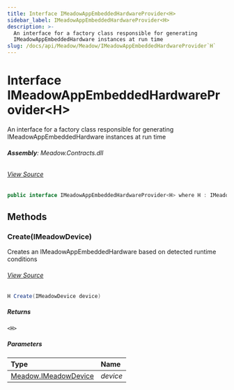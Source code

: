 ```yaml
---
title: Interface IMeadowAppEmbeddedHardwareProvider<H>
sidebar_label: IMeadowAppEmbeddedHardwareProvider<H>
description: >-
  An interface for a factory class responsible for generating
  IMeadowAppEmbeddedHardware instances at run time
slug: /docs/api/Meadow/Meadow/IMeadowAppEmbeddedHardwareProvider`H`
---
```

# Interface IMeadowAppEmbeddedHardwareProvider&lt;H&gt;
An interface for a factory class responsible for generating IMeadowAppEmbeddedHardware instances at run time

###### **Assembly**: Meadow.Contracts.dll
###### [View Source](https://github.com/WildernessLabs/Meadow.Contracts.git/blob/develop/Source/Meadow.Contracts/Hardware/Contracts/IMeadowAppEmbeddedHardwareProvider.cs#L6)
```csharp title="Declaration"
public interface IMeadowAppEmbeddedHardwareProvider<H> where H : IMeadowAppEmbeddedHardware
```
## Methods
### Create(IMeadowDevice)
Creates an IMeadowAppEmbeddedHardware based on detected runtime conditions
###### [View Source](https://github.com/WildernessLabs/Meadow.Contracts.git/blob/develop/Source/Meadow.Contracts/Hardware/Contracts/IMeadowAppEmbeddedHardwareProvider.cs#L12)
```csharp title="Declaration"
H Create(IMeadowDevice device)
```

##### Returns

`<H>`

##### Parameters

| Type | Name |
|:--- |:--- |
| [Meadow.IMeadowDevice](../Meadow/IMeadowDevice) | *device* |

